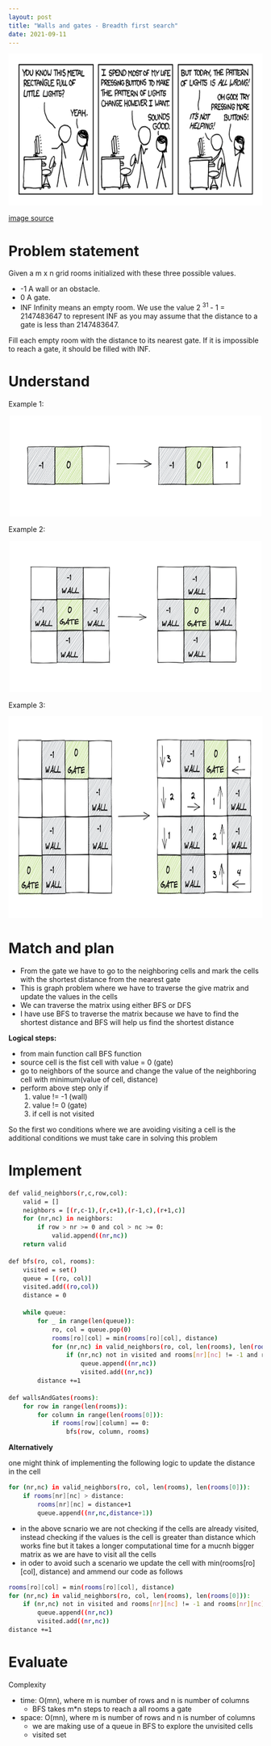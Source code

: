 ```yaml
---
layout: post
title: "Walls and gates - Breadth first search"
date: 2021-09-11
---
```


<p align="center">
    <img width="560" height="300" src="/images/walls_gates.jpg">
</p>

[image source](https://www.freecodecamp.org/news/coding-explained-in-25-profound-comics-8847ea03819c/)

# Problem statement 

Given a m x n grid rooms initialized with these three possible values. 
- -1 A wall or an obstacle.
- 0 A gate.
- INF Infinity means an empty room. We use the value 2 <sup> 31 </sup> - 1 = 2147483647 to represent INF as you may assume that the distance to a gate is less than 2147483647.

Fill each empty room with the distance to its nearest gate. If it is impossible to reach a gate, it should be filled with INF.

# Understand 

Example 1:
<p align="center">
  <img width="500" height="200" src="/images/walls_gates_1.jpg">
</p>

Example 2:
<p align="center">
  <img width="500" height="300" src="/images/walls_gates_2.jpg">
</p>

Example 3:
<p align="center">
  <img width="600" height="400" src="/images/walls_gates_3.jpg">
</p>

# Match and plan 

- From the gate we have to go to the neighboring cells and mark the cells with the shortest distance from the nearest gate
- This is graph problem where we have to traverse the give matrix and update the values in the cells
- We can traverse the matrix using either BFS or DFS 
- I have use BFS to traverse the matrix because we have to find the shortest distance and BFS will help us find the shortest distance 

**Logical steps:**

- from main function call BFS function
- source cell is the fist cell with value = 0 (gate)
- go to neighbors of the source and change the value of the neighboring cell with minimum(value of cell, distance) 
- perform above step only if 
    1. value != -1 (wall)
    2. value != 0 (gate)
    3. if cell is not visited

So the first wo conditions where we are avoiding visiting a cell is the additional conditions we must take care in solving this problem

# Implement

```sh
def valid_neighbors(r,c,row,col):
    valid = []
    neighbors = [(r,c-1),(r,c+1),(r-1,c),(r+1,c)]
    for (nr,nc) in neighbors:
        if row > nr >= 0 and col > nc >= 0:
            valid.append((nr,nc))
    return valid

def bfs(ro, col, rooms):
    visited = set()
    queue = [(ro, col)] 
    visited.add((ro,col))
    distance = 0
    
    while queue:
        for _ in range(len(queue)):
            ro, col = queue.pop(0)
            rooms[ro][col] = min(rooms[ro][col], distance)
            for (nr,nc) in valid_neighbors(ro, col, len(rooms), len(rooms[0])):
                if (nr,nc) not in visited and rooms[nr][nc] != -1 and rooms[nr][nc] != 0:
                    queue.append((nr,nc))
                    visited.add((nr,nc))
        distance +=1

def wallsAndGates(rooms):
    for row in range(len(rooms)):
        for column in range(len(rooms[0])):
            if rooms[row][column] == 0:
                bfs(row, column, rooms)
```

**Alternatively**

one might think of implementing the following logic to update the distance in the cell
```sh
for (nr,nc) in valid_neighbors(ro, col, len(rooms), len(rooms[0])):
    if rooms[nr][nc] > distance:
        rooms[nr][nc] = distance+1
        queue.append((nr,nc,distance+1))
```

- in the above scnario we are not checking if the cells are already visited, instead checking if the values is the cell is greater than distance which works fine but it takes a longer computational time for a mucnh bigger matrix as we are have to visit all the cells 
- in oder to avoid such a scenario we update the cell with min(rooms[ro][col], distance) and ammend our code as follows 

```sh
rooms[ro][col] = min(rooms[ro][col], distance)
for (nr,nc) in valid_neighbors(ro, col, len(rooms), len(rooms[0])):
    if (nr,nc) not in visited and rooms[nr][nc] != -1 and rooms[nr][nc] != 0:
        queue.append((nr,nc))
        visited.add((nr,nc))
distance +=1
```

# Evaluate 

Complexity 
- time: O(mn), where m is number of rows and n is number of columns
    - BFS takes m*n steps to reach a all rooms a gate
- space: O(mn), where m is number of rows and n is number of columns
    - we are making use of a queue in BFS to explore the unvisited cells 
    - visited set 